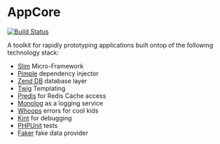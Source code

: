 AppCore
=======

[![Build Status](https://travis-ci.org/goneio/AppCore.svg?branch=master)](https://travis-ci.org/goneio/AppCore)

A toolkit for rapidly prototyping applications built ontop of the following technology stack:

 * [Slim](http://www.slimframework.com/) Micro-Framework
 * [Pimple](https://pimple.symfony.com/) dependency injector
 * [Zend DB](https://docs.zendframework.com/zend-db/) database layer
 * [Twig](https://twig.symfony.com/) Templating
 * [Predis](https://github.com/nrk/predis) for Redis Cache access
 * [Monolog](https://github.com/Seldaek/monolog) as a logging service
 * [Whoops](https://github.com/filp/whoops) errors for cool kids
 * [Kint](https://github.com/kint-php/kint) for debugging
 * [PHPUnit](https://phpunit.de/) tests
 * [Faker](https://github.com/fzaninotto/Faker) fake data provider
 
 